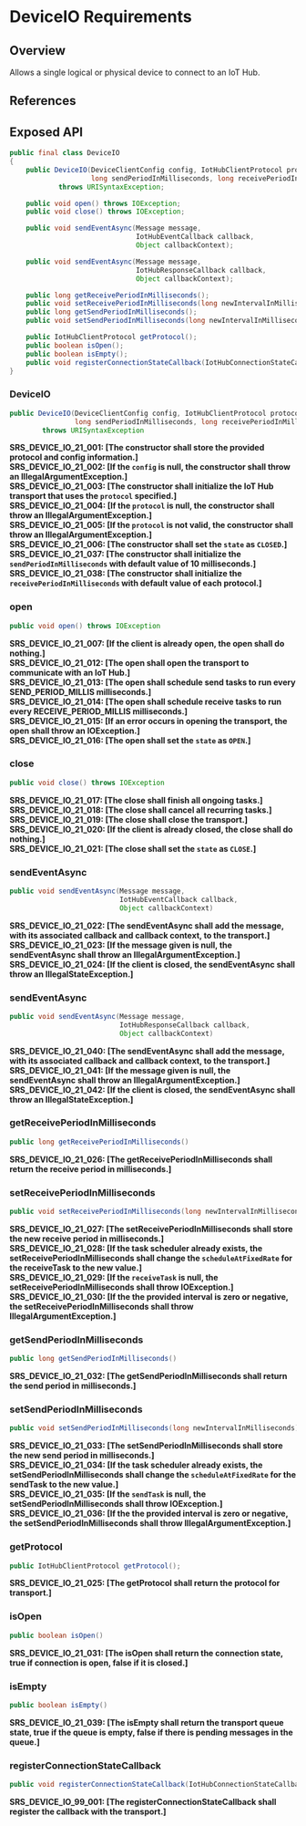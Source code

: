 # DeviceIO Requirements

## Overview

Allows a single logical or physical device to connect to an IoT Hub.

## References

## Exposed API

```java
public final class DeviceIO
{
    public DeviceIO(DeviceClientConfig config, IotHubClientProtocol protocol,
                    long sendPeriodInMilliseconds, long receivePeriodInMilliseconds)
            throws URISyntaxException;

    public void open() throws IOException;
    public void close() throws IOException;

    public void sendEventAsync(Message message,
                               IotHubEventCallback callback,
                               Object callbackContext);

    public void sendEventAsync(Message message,
                               IotHubResponseCallback callback,
                               Object callbackContext);

    public long getReceivePeriodInMilliseconds();
    public void setReceivePeriodInMilliseconds(long newIntervalInMilliseconds) throws IOException;
    public long getSendPeriodInMilliseconds();
    public void setSendPeriodInMilliseconds(long newIntervalInMilliseconds) throws IOException;

    public IotHubClientProtocol getProtocol();
    public boolean isOpen();
    public boolean isEmpty();
    public void registerConnectionStateCallback(IotHubConnectionStateCallback callback, Object callbackContext);
}
```


### DeviceIO
```java
public DeviceIO(DeviceClientConfig config, IotHubClientProtocol protocol,
                long sendPeriodInMilliseconds, long receivePeriodInMilliseconds)
        throws URISyntaxException
```
**SRS_DEVICE_IO_21_001: [**The constructor shall store the provided protocol and config information.**]**  
**SRS_DEVICE_IO_21_002: [**If the `config` is null, the constructor shall throw an IllegalArgumentException.**]**  
**SRS_DEVICE_IO_21_003: [**The constructor shall initialize the IoT Hub transport that uses the `protocol` specified.**]**  
**SRS_DEVICE_IO_21_004: [**If the `protocol` is null, the constructor shall throw an IllegalArgumentException.**]**  
**SRS_DEVICE_IO_21_005: [**If the `protocol` is not valid, the constructor shall throw an IllegalArgumentException.**]**  
**SRS_DEVICE_IO_21_006: [**The constructor shall set the `state` as `CLOSED`.**]**  
**SRS_DEVICE_IO_21_037: [**The constructor shall initialize the `sendPeriodInMilliseconds` with default value of 10 milliseconds.**]**  
**SRS_DEVICE_IO_21_038: [**The constructor shall initialize the `receivePeriodInMilliseconds` with default value of each protocol.**]**  

### open
```java
public void open() throws IOException
```
**SRS_DEVICE_IO_21_007: [**If the client is already open, the open shall do nothing.**]**  
**SRS_DEVICE_IO_21_012: [**The open shall open the transport to communicate with an IoT Hub.**]**  
**SRS_DEVICE_IO_21_013: [**The open shall schedule send tasks to run every SEND_PERIOD_MILLIS milliseconds.**]**  
**SRS_DEVICE_IO_21_014: [**The open shall schedule receive tasks to run every RECEIVE_PERIOD_MILLIS milliseconds.**]**  
**SRS_DEVICE_IO_21_015: [**If an error occurs in opening the transport, the open shall throw an IOException.**]**  
**SRS_DEVICE_IO_21_016: [**The open shall set the `state` as `OPEN`.**]**

### close
```java
public void close() throws IOException
```
**SRS_DEVICE_IO_21_017: [**The close shall finish all ongoing tasks.**]**  
**SRS_DEVICE_IO_21_018: [**The close shall cancel all recurring tasks.**]**  
**SRS_DEVICE_IO_21_019: [**The close shall close the transport.**]**  
**SRS_DEVICE_IO_21_020: [**If the client is already closed, the close shall do nothing.**]**  
**SRS_DEVICE_IO_21_021: [**The close shall set the `state` as `CLOSE`.**]**  

### sendEventAsync
```java
public void sendEventAsync(Message message,
                           IotHubEventCallback callback,
                           Object callbackContext)
```
**SRS_DEVICE_IO_21_022: [**The sendEventAsync shall add the message, with its associated callback and callback context, to the transport.**]**  
**SRS_DEVICE_IO_21_023: [**If the message given is null, the sendEventAsync shall throw an IllegalArgumentException.**]**  
**SRS_DEVICE_IO_21_024: [**If the client is closed, the sendEventAsync shall throw an IllegalStateException.**]**  

### sendEventAsync
```java
public void sendEventAsync(Message message,
                           IotHubResponseCallback callback,
                           Object callbackContext)
```
**SRS_DEVICE_IO_21_040: [**The sendEventAsync shall add the message, with its associated callback and callback context, to the transport.**]**  
**SRS_DEVICE_IO_21_041: [**If the message given is null, the sendEventAsync shall throw an IllegalArgumentException.**]**  
**SRS_DEVICE_IO_21_042: [**If the client is closed, the sendEventAsync shall throw an IllegalStateException.**]**  

### getReceivePeriodInMilliseconds
```java
public long getReceivePeriodInMilliseconds()
```
**SRS_DEVICE_IO_21_026: [**The getReceivePeriodInMilliseconds shall return the receive period in milliseconds.**]**  

### setReceivePeriodInMilliseconds
```java
public void setReceivePeriodInMilliseconds(long newIntervalInMilliseconds) throws IOException
```
**SRS_DEVICE_IO_21_027: [**The setReceivePeriodInMilliseconds shall store the new receive period in milliseconds.**]**  
**SRS_DEVICE_IO_21_028: [**If the task scheduler already exists, the setReceivePeriodInMilliseconds shall change the `scheduleAtFixedRate` for the receiveTask to the new value.**]**  
**SRS_DEVICE_IO_21_029: [**If the `receiveTask` is null, the setReceivePeriodInMilliseconds shall throw IOException.**]**  
**SRS_DEVICE_IO_21_030: [**If the the provided interval is zero or negative, the setReceivePeriodInMilliseconds shall throw IllegalArgumentException.**]**  

### getSendPeriodInMilliseconds
```java
public long getSendPeriodInMilliseconds()
```
**SRS_DEVICE_IO_21_032: [**The getSendPeriodInMilliseconds shall return the send period in milliseconds.**]**  

### setSendPeriodInMilliseconds
```java
public void setSendPeriodInMilliseconds(long newIntervalInMilliseconds) throws IOException
```
**SRS_DEVICE_IO_21_033: [**The setSendPeriodInMilliseconds shall store the new send period in milliseconds.**]**  
**SRS_DEVICE_IO_21_034: [**If the task scheduler already exists, the setSendPeriodInMilliseconds shall change the `scheduleAtFixedRate` for the sendTask to the new value.**]**  
**SRS_DEVICE_IO_21_035: [**If the `sendTask` is null, the setSendPeriodInMilliseconds shall throw IOException.**]**  
**SRS_DEVICE_IO_21_036: [**If the the provided interval is zero or negative, the setSendPeriodInMilliseconds shall throw IllegalArgumentException.**]**  

### getProtocol
```java
public IotHubClientProtocol getProtocol();
```
**SRS_DEVICE_IO_21_025: [**The getProtocol shall return the protocol for transport.**]**  

### isOpen
```java
public boolean isOpen()
```
**SRS_DEVICE_IO_21_031: [**The isOpen shall return the connection state, true if connection is open, false if it is closed.**]**  

### isEmpty
```java
public boolean isEmpty()
```
**SRS_DEVICE_IO_21_039: [**The isEmpty shall return the transport queue state, true if the queue is empty, false if there is pending messages in the queue.**]**  

### registerConnectionStateCallback
```java
public void registerConnectionStateCallback(IotHubConnectionStateCallback callback, Object callbackContext);
```

**SRS_DEVICE_IO_99_001: [**The registerConnectionStateCallback shall register the callback with the transport.**]**
